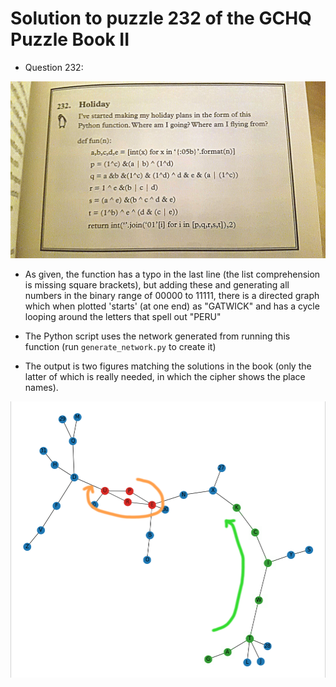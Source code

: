 # Solution to puzzle 232 of the GCHQ Puzzle Book II

- Question 232:

![](puzzle-232-holiday.jpeg)

- As given, the function has a typo in the last line (the list comprehension is missing square brackets),
  but adding these and generating all numbers in the binary range of 00000 to 11111, there is a directed graph
  which when plotted 'starts' (at one end) as "GATWICK" and has a cycle looping around the letters that spell out "PERU"

- The Python script uses the network generated from running this function (run `generate_network.py` to create it)

- The output is two figures matching the solutions in the book (only the latter of which is really needed, in which the
  cipher shows the place names).

![](gchq-python-puzzle-deciphered.png)
